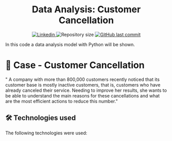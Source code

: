 <h1 align="center">
    Data Analysis: Customer Cancellation
</h1>

<p align="center">
  <a href="https://www.linkedin.com/in/derickportela/">
    <img alt="Linkedin" src="https://img.shields.io/badge/-LinkedIn-0077B5?style=flat-square&logo=Linkedin&logoColor=white&link=https://www.linkedin.com/in/derickportela/)"/>
  </a>

  <img alt="Repository size" src="https://img.shields.io/github/repo-size/DerickxP/DataAnalysis-CustomerCancellation">

   <a href="https://github.com/DerickxP/DataAnalysis-CustomerCancellation/commits/main">
    <img alt="GitHub last commit" src="https://img.shields.io/github/last-commit/DerickxP/DataAnalysis-CustomerCancellation">
  </a>

In this code a data analysis model with Python will be shown.

# 📝 Case - Customer Cancellation
" A company with more than 800,000 customers recently noticed that its customer base is mostly inactive customers, that is, customers who have already canceled their service.
Needing to improve her results, she wants to be able to understand the main reasons for these cancellations and what are the most efficient actions to reduce this number."

## **🛠️ Technologies used**

The following technologies were used:
